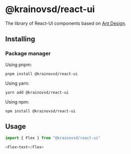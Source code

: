 # @krainovsd/react-ui

The library of React-UI components based on [Ant Design](https://ant.design/).

## Installing

### Package manager

Using pnpm:
```
pnpm install @krainovsd/react-ui
```

Using yarn:
```
yarn add @krainovsd/react-ui
```

Using npm:
```
npm install @krainovsd/react-ui
```


## Usage

```js
import { Flex } from "@krainovsd/react-ui"

<Flex>text</Flex>
```
